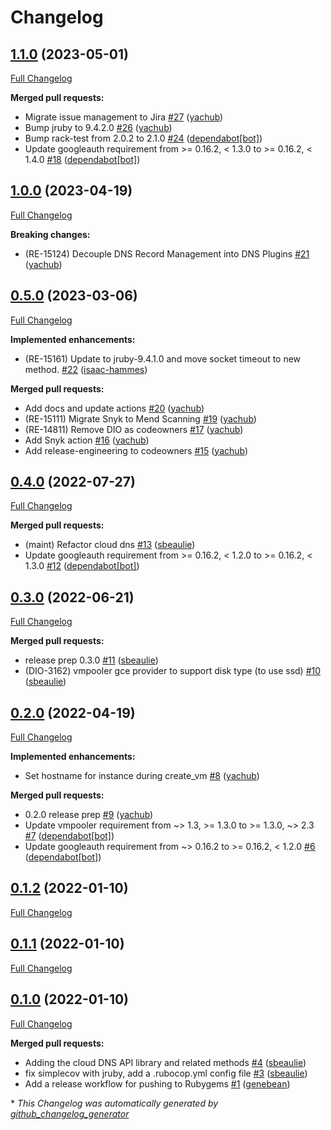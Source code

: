 # Changelog

## [1.1.0](https://github.com/puppetlabs/vmpooler-provider-gce/tree/1.1.0) (2023-05-01)

[Full Changelog](https://github.com/puppetlabs/vmpooler-provider-gce/compare/1.0.0...1.1.0)

**Merged pull requests:**

- Migrate issue management to Jira [\#27](https://github.com/puppetlabs/vmpooler-provider-gce/pull/27) ([yachub](https://github.com/yachub))
- Bump jruby to 9.4.2.0 [\#26](https://github.com/puppetlabs/vmpooler-provider-gce/pull/26) ([yachub](https://github.com/yachub))
- Bump rack-test from 2.0.2 to 2.1.0 [\#24](https://github.com/puppetlabs/vmpooler-provider-gce/pull/24) ([dependabot[bot]](https://github.com/apps/dependabot))
- Update googleauth requirement from \>= 0.16.2, \< 1.3.0 to \>= 0.16.2, \< 1.4.0 [\#18](https://github.com/puppetlabs/vmpooler-provider-gce/pull/18) ([dependabot[bot]](https://github.com/apps/dependabot))

## [1.0.0](https://github.com/puppetlabs/vmpooler-provider-gce/tree/1.0.0) (2023-04-19)

[Full Changelog](https://github.com/puppetlabs/vmpooler-provider-gce/compare/0.5.0...1.0.0)

**Breaking changes:**

- \(RE-15124\) Decouple DNS Record Management into DNS Plugins [\#21](https://github.com/puppetlabs/vmpooler-provider-gce/pull/21) ([yachub](https://github.com/yachub))

## [0.5.0](https://github.com/puppetlabs/vmpooler-provider-gce/tree/0.5.0) (2023-03-06)

[Full Changelog](https://github.com/puppetlabs/vmpooler-provider-gce/compare/0.4.0...0.5.0)

**Implemented enhancements:**

- \(RE-15161\) Update to jruby-9.4.1.0 and move socket timeout to new method. [\#22](https://github.com/puppetlabs/vmpooler-provider-gce/pull/22) ([isaac-hammes](https://github.com/isaac-hammes))

**Merged pull requests:**

- Add docs and update actions [\#20](https://github.com/puppetlabs/vmpooler-provider-gce/pull/20) ([yachub](https://github.com/yachub))
- \(RE-15111\) Migrate Snyk to Mend Scanning [\#19](https://github.com/puppetlabs/vmpooler-provider-gce/pull/19) ([yachub](https://github.com/yachub))
- \(RE-14811\) Remove DIO as codeowners [\#17](https://github.com/puppetlabs/vmpooler-provider-gce/pull/17) ([yachub](https://github.com/yachub))
- Add Snyk action [\#16](https://github.com/puppetlabs/vmpooler-provider-gce/pull/16) ([yachub](https://github.com/yachub))
- Add release-engineering to codeowners [\#15](https://github.com/puppetlabs/vmpooler-provider-gce/pull/15) ([yachub](https://github.com/yachub))

## [0.4.0](https://github.com/puppetlabs/vmpooler-provider-gce/tree/0.4.0) (2022-07-27)

[Full Changelog](https://github.com/puppetlabs/vmpooler-provider-gce/compare/0.3.0...0.4.0)

**Merged pull requests:**

- \(maint\) Refactor cloud dns [\#13](https://github.com/puppetlabs/vmpooler-provider-gce/pull/13) ([sbeaulie](https://github.com/sbeaulie))
- Update googleauth requirement from \>= 0.16.2, \< 1.2.0 to \>= 0.16.2, \< 1.3.0 [\#12](https://github.com/puppetlabs/vmpooler-provider-gce/pull/12) ([dependabot[bot]](https://github.com/apps/dependabot))

## [0.3.0](https://github.com/puppetlabs/vmpooler-provider-gce/tree/0.3.0) (2022-06-21)

[Full Changelog](https://github.com/puppetlabs/vmpooler-provider-gce/compare/0.2.0...0.3.0)

**Merged pull requests:**

- release prep 0.3.0 [\#11](https://github.com/puppetlabs/vmpooler-provider-gce/pull/11) ([sbeaulie](https://github.com/sbeaulie))
- \(DIO-3162\) vmpooler gce provider to support disk type \(to use ssd\) [\#10](https://github.com/puppetlabs/vmpooler-provider-gce/pull/10) ([sbeaulie](https://github.com/sbeaulie))

## [0.2.0](https://github.com/puppetlabs/vmpooler-provider-gce/tree/0.2.0) (2022-04-19)

[Full Changelog](https://github.com/puppetlabs/vmpooler-provider-gce/compare/0.1.2...0.2.0)

**Implemented enhancements:**

- Set hostname for instance during create\_vm [\#8](https://github.com/puppetlabs/vmpooler-provider-gce/pull/8) ([yachub](https://github.com/yachub))

**Merged pull requests:**

- 0.2.0 release prep [\#9](https://github.com/puppetlabs/vmpooler-provider-gce/pull/9) ([yachub](https://github.com/yachub))
- Update vmpooler requirement from ~\> 1.3, \>= 1.3.0 to \>= 1.3.0, ~\> 2.3 [\#7](https://github.com/puppetlabs/vmpooler-provider-gce/pull/7) ([dependabot[bot]](https://github.com/apps/dependabot))
- Update googleauth requirement from ~\> 0.16.2 to \>= 0.16.2, \< 1.2.0 [\#6](https://github.com/puppetlabs/vmpooler-provider-gce/pull/6) ([dependabot[bot]](https://github.com/apps/dependabot))

## [0.1.2](https://github.com/puppetlabs/vmpooler-provider-gce/tree/0.1.2) (2022-01-10)

[Full Changelog](https://github.com/puppetlabs/vmpooler-provider-gce/compare/0.1.1...0.1.2)

## [0.1.1](https://github.com/puppetlabs/vmpooler-provider-gce/tree/0.1.1) (2022-01-10)

[Full Changelog](https://github.com/puppetlabs/vmpooler-provider-gce/compare/0.1.0...0.1.1)

## [0.1.0](https://github.com/puppetlabs/vmpooler-provider-gce/tree/0.1.0) (2022-01-10)

[Full Changelog](https://github.com/puppetlabs/vmpooler-provider-gce/compare/588e29b6e100327336bf0910ae16b6a85ffe279a...0.1.0)

**Merged pull requests:**

- Adding the cloud DNS API library and related methods [\#4](https://github.com/puppetlabs/vmpooler-provider-gce/pull/4) ([sbeaulie](https://github.com/sbeaulie))
- fix simplecov with jruby, add a .rubocop.yml config file [\#3](https://github.com/puppetlabs/vmpooler-provider-gce/pull/3) ([sbeaulie](https://github.com/sbeaulie))
- Add a release workflow for pushing to Rubygems [\#1](https://github.com/puppetlabs/vmpooler-provider-gce/pull/1) ([genebean](https://github.com/genebean))



\* *This Changelog was automatically generated by [github_changelog_generator](https://github.com/github-changelog-generator/github-changelog-generator)*
